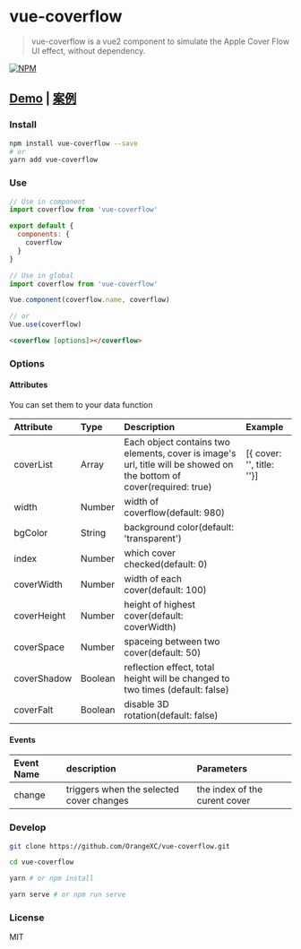 # vue-coverflow

> vue-coverflow is a vue2 component to simulate the Apple Cover Flow UI effect, without dependency.

[![NPM](https://nodei.co/npm/vue-coverflow.png?downloads=true&downloadRank=true&stars=true)](https://nodei.co/npm/vue-coverflow/)

## [Demo](http://orangex_c.coding.me/vue-coverflow/) | [案例](http://orangex_c.coding.me/vue-coverflow/)

### Install

```bash
npm install vue-coverflow --save
# or
yarn add vue-coverflow
```

### Use

```js
// Use in component
import coverflow from 'vue-coverflow'

export default {
  components: {
    coverflow
  }
}

// Use in global
import coverflow from 'vue-coverflow'

Vue.component(coverflow.name, coverflow)

// or
Vue.use(coverflow)
```

```html
<coverflow [options]></coverflow>
```

### Options

#### Attributes
You can set them to your data function

| Attribute      | Type         | Description    | Example |
| :------------- |:-------------|:---------------| :------ |
| coverList      | Array        |  Each object contains two elements, cover is image's url, title will be showed on the bottom of cover(required: true) |  [{ cover: '', title: ''}] |
| width          | Number       |  width of coverflow(default: 980) |  |
| bgColor        | String       |  background color(default: 'transparent')                    |       |
| index          | Number       |  which cover checked(default: 0) |  |
| coverWidth     | Number       |  width of each cover(default: 100)             |       |
| coverHeight    | Number       |  height of highest cover(default: coverWidth)             |       |
| coverSpace     | Number       |  spaceing between two cover(default: 50)                     |       |
| coverShadow    | Boolean      |  reflection effect, total height will be changed to two times (default: false)                      |       |
| coverFalt      | Boolean      |  disable 3D rotation(default: false)      |       |

#### Events

| Event Name     | description    | Parameters |
| :------------- |:---------------| :--------- |
| change         | triggers when the selected cover changes |  the index of the curent cover |

### Develop

```bash
git clone https://github.com/OrangeXC/vue-coverflow.git

cd vue-coverflow

yarn # or npm install

yarn serve # or npm run serve
```

### License

MIT
